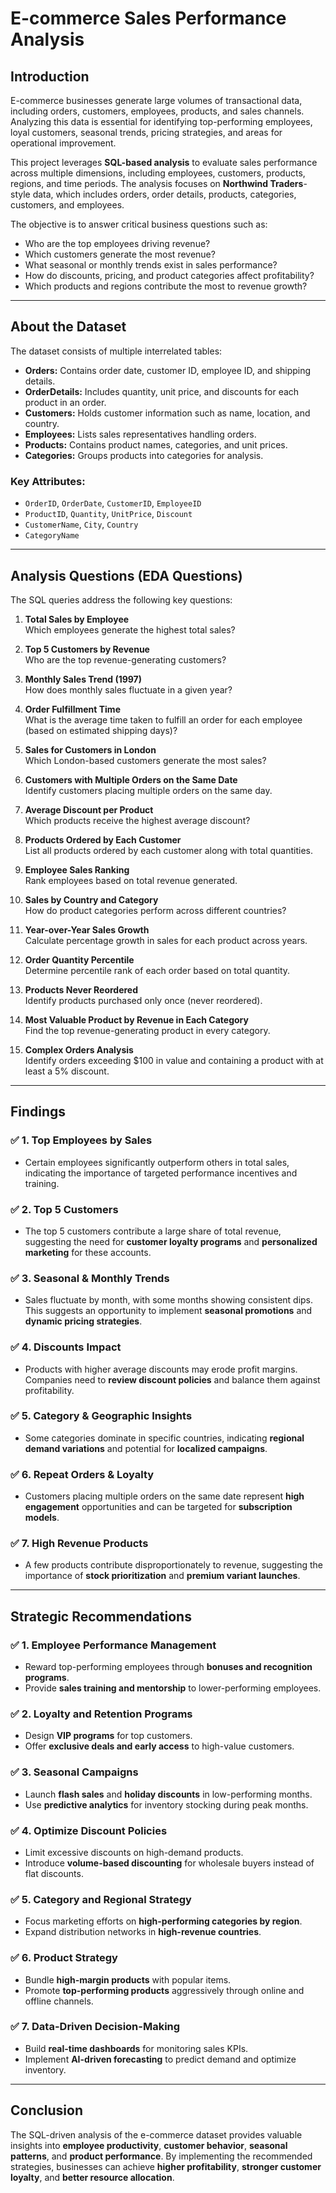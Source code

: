 # **E-commerce Sales Performance Analysis**

## **Introduction**
E-commerce businesses generate large volumes of transactional data, including orders, customers, employees, products, and sales channels. Analyzing this data is essential for identifying top-performing employees, loyal customers, seasonal trends, pricing strategies, and areas for operational improvement.

This project leverages **SQL-based analysis** to evaluate sales performance across multiple dimensions, including employees, customers, products, regions, and time periods. The analysis focuses on **Northwind Traders**-style data, which includes orders, order details, products, categories, customers, and employees.

The objective is to answer critical business questions such as:
- Who are the top employees driving revenue?
- Which customers generate the most revenue?
- What seasonal or monthly trends exist in sales performance?
- How do discounts, pricing, and product categories affect profitability?
- Which products and regions contribute the most to revenue growth?

---

## **About the Dataset**
The dataset consists of multiple interrelated tables:
- **Orders:** Contains order date, customer ID, employee ID, and shipping details.
- **OrderDetails:** Includes quantity, unit price, and discounts for each product in an order.
- **Customers:** Holds customer information such as name, location, and country.
- **Employees:** Lists sales representatives handling orders.
- **Products:** Contains product names, categories, and unit prices.
- **Categories:** Groups products into categories for analysis.

### **Key Attributes:**
- `OrderID`, `OrderDate`, `CustomerID`, `EmployeeID`
- `ProductID`, `Quantity`, `UnitPrice`, `Discount`
- `CustomerName`, `City`, `Country`
- `CategoryName`

---

## **Analysis Questions (EDA Questions)**
The SQL queries address the following key questions:

1. **Total Sales by Employee**  
   Which employees generate the highest total sales?  

2. **Top 5 Customers by Revenue**  
   Who are the top revenue-generating customers?

3. **Monthly Sales Trend (1997)**  
   How does monthly sales fluctuate in a given year?

4. **Order Fulfillment Time**  
   What is the average time taken to fulfill an order for each employee (based on estimated shipping days)?

5. **Sales for Customers in London**  
   Which London-based customers generate the most sales?

6. **Customers with Multiple Orders on the Same Date**  
   Identify customers placing multiple orders on the same day.

7. **Average Discount per Product**  
   Which products receive the highest average discount?

8. **Products Ordered by Each Customer**  
   List all products ordered by each customer along with total quantities.

9. **Employee Sales Ranking**  
   Rank employees based on total revenue generated.

10. **Sales by Country and Category**  
    How do product categories perform across different countries?

11. **Year-over-Year Sales Growth**  
    Calculate percentage growth in sales for each product across years.

12. **Order Quantity Percentile**  
    Determine percentile rank of each order based on total quantity.

13. **Products Never Reordered**  
    Identify products purchased only once (never reordered).

14. **Most Valuable Product by Revenue in Each Category**  
    Find the top revenue-generating product in every category.

15. **Complex Orders Analysis**  
    Identify orders exceeding $100 in value and containing a product with at least a 5% discount.

---

## **Findings**

### ✅ **1. Top Employees by Sales**
- Certain employees significantly outperform others in total sales, indicating the importance of targeted performance incentives and training.

### ✅ **2. Top 5 Customers**
- The top 5 customers contribute a large share of total revenue, suggesting the need for **customer loyalty programs** and **personalized marketing** for these accounts.

### ✅ **3. Seasonal & Monthly Trends**
- Sales fluctuate by month, with some months showing consistent dips. This suggests an opportunity to implement **seasonal promotions** and **dynamic pricing strategies**.

### ✅ **4. Discounts Impact**
- Products with higher average discounts may erode profit margins. Companies need to **review discount policies** and balance them against profitability.

### ✅ **5. Category & Geographic Insights**
- Some categories dominate in specific countries, indicating **regional demand variations** and potential for **localized campaigns**.

### ✅ **6. Repeat Orders & Loyalty**
- Customers placing multiple orders on the same date represent **high engagement** opportunities and can be targeted for **subscription models**.

### ✅ **7. High Revenue Products**
- A few products contribute disproportionately to revenue, suggesting the importance of **stock prioritization** and **premium variant launches**.

---

## **Strategic Recommendations**

### ✅ 1. **Employee Performance Management**
- Reward top-performing employees through **bonuses and recognition programs**.
- Provide **sales training and mentorship** to lower-performing employees.

### ✅ 2. **Loyalty and Retention Programs**
- Design **VIP programs** for top customers.
- Offer **exclusive deals and early access** to high-value customers.

### ✅ 3. **Seasonal Campaigns**
- Launch **flash sales** and **holiday discounts** in low-performing months.
- Use **predictive analytics** for inventory stocking during peak months.

### ✅ 4. **Optimize Discount Policies**
- Limit excessive discounts on high-demand products.
- Introduce **volume-based discounting** for wholesale buyers instead of flat discounts.

### ✅ 5. **Category and Regional Strategy**
- Focus marketing efforts on **high-performing categories by region**.
- Expand distribution networks in **high-revenue countries**.

### ✅ 6. **Product Strategy**
- Bundle **high-margin products** with popular items.
- Promote **top-performing products** aggressively through online and offline channels.

### ✅ 7. **Data-Driven Decision-Making**
- Build **real-time dashboards** for monitoring sales KPIs.
- Implement **AI-driven forecasting** to predict demand and optimize inventory.

---

## **Conclusion**
The SQL-driven analysis of the e-commerce dataset provides valuable insights into **employee productivity**, **customer behavior**, **seasonal patterns**, and **product performance**. By implementing the recommended strategies, businesses can achieve **higher profitability**, **stronger customer loyalty**, and **better resource allocation**.
